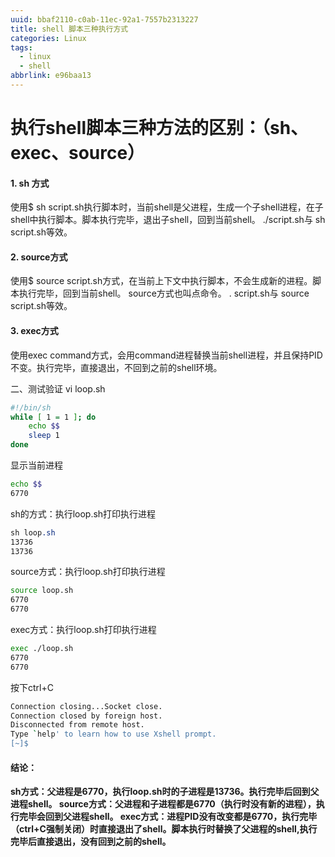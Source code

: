```yaml
---
uuid: bbaf2110-c0ab-11ec-92a1-7557b2313227
title: shell 脚本三种执行方式
categories: Linux
tags:
  - linux
  - shell
abbrlink: e96baa13
---
```


# 执行shell脚本三种方法的区别：（sh、exec、source）

#### 1. sh 方式

使用$ sh script.sh执行脚本时，当前shell是父进程，生成一个子shell进程，在子shell中执行脚本。脚本执行完毕，退出子shell，回到当前shell。
 ./script.sh与 sh script.sh等效。

#### 2. source方式

使用$ source script.sh方式，在当前上下文中执行脚本，不会生成新的进程。脚本执行完毕，回到当前shell。
 source方式也叫点命令。
 . script.sh与 source script.sh等效。

#### 3. exec方式

使用exec command方式，会用command进程替换当前shell进程，并且保持PID不变。执行完毕，直接退出，不回到之前的shell环境。

二、测试验证
 vi loop.sh

```bash
#!/bin/sh
while [ 1 = 1 ]; do 
    echo $$
    sleep 1
done
```

显示当前进程

```bash
echo $$
6770
```

sh的方式：执行loop.sh打印执行进程

```css
sh loop.sh 
13736
13736
```

source方式：执行loop.sh打印执行进程

```bash
source loop.sh
6770
6770
```

exec方式：执行loop.sh打印执行进程

```bash
exec ./loop.sh
6770
6770
```

按下ctrl+C

```bash
Connection closing...Socket close.
Connection closed by foreign host.
Disconnected from remote host.
Type `help' to learn how to use Xshell prompt.
[~]$ 
```

#### 结论：

**sh方式：父进程是6770，执行loop.sh时的子进程是13736。执行完毕后回到父进程shell。
source方式：父进程和子进程都是6770（执行时没有新的进程），执行完毕会回到父进程shell。
exec方式：进程PID没有改变都是6770，执行完毕（ctrl+C强制关闭）时直接退出了shell。脚本执行时替换了父进程的shell,执行完毕后直接退出，没有回到之前的shell。**

